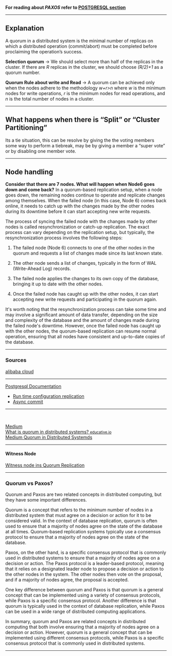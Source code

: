 [//]: # (__QUORUM__)
[//]: # (__DISTRIBUTES_SYSTEMS__)
[//]: # (__DISTRIBUTESSYSTEMS__)
[//]: # (__REPLICATION__)
[//]: # (__NETWORK__)
[//]: # (__NETWORKING__)
[//]: # (__PROTOCOL__)


**For reading about _PAXOS_ refer to [POSTGRESQL section](../SOFTWARE/PAXOS.md)**
___
## Explanation

A quorum in a distributed system is the minimal number of replicas on which a distributed operation (commit/abort) must
be completed before proclaiming the operation’s success.

**Selection quorum** -> We should select more than half of the replicas in the cluster. If there are  _R_ replicas in the cluster, we should choose _(R/2)+1_
as a quorum number.

**Quorum Rule about write and Read** -> A quorum can be achieved only when the nodes adhere to the methodology  _w+r>n_ where _w_ is the minimum nodes for write operations, _r_ is the minimum nodes for read operations, and _n_ is the total number of nodes in a cluster.
___
## What happens when there is “Split” or “Cluster Partitioning”
Its a tie situation, this can be resolve by giving the the voting members some way to perform a tiebreak, may be by giving a member a “super vote” or by disabling one member vote.
___
## Node handling

**Consider that there are 7 nodes. What will happen when Node6 goes down and come back?**
In a quorum-based replication setup, when a node goes down, the remaining nodes continue to operate and replicate
changes among themselves. When the failed node (in this case, Node 6) comes back online, it needs to catch up with the
changes made by the other nodes during its downtime before it can start accepting new write requests.

The process of syncing the failed node with the changes made by other nodes is called resynchronization or catch-up
replication. The exact process can vary depending on the replication setup, but typically, the resynchronization process
involves the following steps:

1. The failed node (Node 6) connects to one of the other nodes in the quorum and requests a list of changes made since
   its last known state.

2. The other node sends a list of changes, typically in the form of WAL (Write-Ahead Log) records.

3. The failed node applies the changes to its own copy of the database, bringing it up to date with the other nodes.

4. Once the failed node has caught up with the other nodes, it can start accepting new write requests and participating
   in the quorum again.

It's worth noting that the resynchronization process can take some time and may involve a significant amount of data
transfer, depending on the size and complexity of the database and the amount of changes made during the failed node's
downtime. However, once the failed node has caught up with the other nodes, the quorum-based replication can resume
normal operation, ensuring that all nodes have consistent and up-to-date copies of the database.
___
### Sources

[alibaba cloud](https://www.alibabacloud.com/blog/postgresql-multi-node-quorum-based-zero-data-loss-and-ha-failover-switchover-solution_597673)
<br />


___
[Postgresql Documentation](https://www.postgresql.org/docs/current/warm-standby.html#synchronous-replication)
  + [Run time configuration replication](https://www.postgresql.org/docs/current/runtime-config-replication.html)
  + [Async commit](https://www.postgresql.org/docs/current/wal-async-commit.html)
___
  
<br />

[Medium](https://blog.softwaremill.com/quorum-replication-on-postgresql-7dbf2f340cd)
<br />
[What is quorum in distributed systems? <small> educative.io </small>](https://www.educative.io/answers/what-is-quorum-in-distributed-systems)
<br />
    [Medium Quorum in Distributed Systemds](https://medium.com/@sunny_81705/quorum-in-distributed-systems-37cbe17aae88)
___
#### Witness Node

[Witness node ins Quorum Replication](https://subscription.packtpub.com/book/data/9781838984854/1/ch01lvl1sec07/considering-quorum)
<br />
___
### Quorum vs Paxos?
Quorum and Paxos are two related concepts in distributed computing, but they have some important differences.

Quorum is a concept that refers to the minimum number of nodes in a distributed system that must agree on a decision or action for it to be considered valid. In the context of database replication, quorum is often used to ensure that a majority of nodes agree on the state of the database at all times. Quorum-based replication systems typically use a consensus protocol to ensure that a majority of nodes agree on the state of the database.

Paxos, on the other hand, is a specific consensus protocol that is commonly used in distributed systems to ensure that a majority of nodes agree on a decision or action. The Paxos protocol is a leader-based protocol, meaning that it relies on a designated leader node to propose a decision or action to the other nodes in the system. The other nodes then vote on the proposal, and if a majority of nodes agree, the proposal is accepted.

One key difference between quorum and Paxos is that quorum is a general concept that can be implemented using a variety of consensus protocols, while Paxos is a specific consensus protocol. Another difference is that quorum is typically used in the context of database replication, while Paxos can be used in a wide range of distributed computing applications.

In summary, quorum and Paxos are related concepts in distributed computing that both involve ensuring that a majority of nodes agree on a decision or action. However, quorum is a general concept that can be implemented using different consensus protocols, while Paxos is a specific consensus protocol that is commonly used in distributed systems.

___